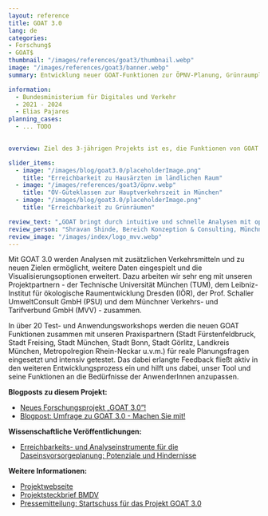 ```yaml
---
layout: reference
title: GOAT 3.0 
lang: de
categories:
- Forschung$
- GOAT$
thumbnail: "/images/references/goat3/thumbnail.webp"
image: "/images/references/goat3/banner.webp"
summary: Entwicklung neuer GOAT-Funktionen zur ÖPNV-Planung, Grünraumplanung, Daseinsvorsorge, sowie zur 15-Minuten-Stadt.

information:
  - Bundesministerium für Digitales und Verkehr
  - 2021 - 2024
  - Elias Pajares
planning_cases:
  - ... TODO
  

overview: Ziel des 3-jährigen Projekts ist es, die Funktionen von GOAT in einem ko-kreativen Entwicklungsprozess maßgebend zu erweitern. Hierzu werden neue Erreichbarkeits-Indikatoren entwickelt und diverse partizipative Veranstaltungen, wie Workshops und Stadtteilsafaris, durchgeführt. 

slider_items:
  - image: "/images/blog/goat3.0/placeholderImage.png"
    title: "Erreichbarkeit zu Hausärzten im ländlichen Raum"
  - image: "/images/references/goat3/öpnv.webp"
    title: "ÖV-Güteklassen zur Hauptverkehrszeit in München"
  - image: "/images/blog/goat3.0/placeholderImage.png"
    title: "Erreichbarkeit zu Grünräumen"

review_text: "„GOAT bringt durch intuitive und schnelle Analysen mit optisch ansprechenden und leicht verständlichen Ergebnissen einen großen Mehrwert zur Beantwortung komplexer Planungsprobleme im Mobilitätssektor.”"
review_person: "Shravan Shinde, Bereich Konzeption & Consulting, Münchner Verkehrs- und Tarifverbund GmbH"
review_image: "/images/index/logo_mvv.webp"
---
```


Mit GOAT 3.0 werden Analysen mit zusätzlichen Verkehrsmitteln und zu neuen Zielen ermöglicht, weitere Daten eingespielt und die Visualisierungsoptionen erweitert. Dazu arbeiten wir sehr eng mit unseren Projektpartnern - der Technische Universität München (TUM), dem Leibniz-Institut für ökologische Raumentwicklung Dresden (IÖR), der Prof. Schaller UmweltConsult GmbH (PSU) und dem Münchner Verkehrs- und Tarifverbund GmbH (MVV) - zusammen. 

In über 20 Test- und Anwendungsworkshops werden die neuen GOAT Funktionen zusammen mit unseren Praxispartnern (Stadt Fürstenfeldbruck, Stadt Freising, Stadt München, Stadt Bonn, Stadt Görlitz, Landkreis München, Metropolregion Rhein-Neckar u.v.m.) für reale Planungsfragen eingesetzt und intensiv getestet. Das dabei erlangte Feedback fließt aktiv in den weiteren Entwicklungsprozess ein und hilft uns dabei, unser Tool und seine Funktionen an die Bedürfnisse der AnwenderInnen anzupassen.


**Blogposts zu diesem Projekt:**
- [Neues Forschungsprojekt „GOAT 3.0”!](../../posts/2021-12-28-goat3_0/ "Neues Forschungsprojekt „GOAT 3.0”!")
- [Blogpost: Umfrage zu GOAT 3.0 - Machen Sie mit!](../../posts/2022-03-26-survey-goat3-0/ "Blogpost: Umfrage zu GOAT 3.0 - Machen Sie mit!")


**Wissenschaftliche Veröffentlichungen:**
- [Erreichbarkeits- und Analyseinstrumente für die Daseinsvorsorgeplanung: Potenziale und Hindernisse](https://doi.org/10.26084/14dfns-p032 "Erreichbarkeits- und Analyseinstrumente für die Daseinsvorsorgeplanung: Potenziale und Hindernisse")


**Weitere Informationen:**
- [Projektwebseite](https://www.open-accessibility.org/ "Projektwebseite GOAT3.0")
- [Projektsteckbrief BMDV](https://bmdv.bund.de/SharedDocs/DE/Artikel/DG/mfund-projekte/goat-3-0.html "Projektsteckbrief BMDV")
- [Pressemitteilung: Startschuss für das Projekt GOAT 3.0](../../download/press/2021-11-03_Pressemitteilung_Start_Goat3.0.pdf "Pressemitteilung: Startschuss für das Projekt GOAT 3.0")
